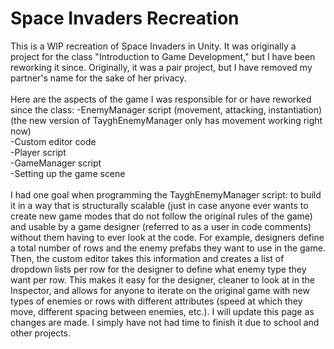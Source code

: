 # Space Invaders Recreation

This is a WIP recreation of Space Invaders in Unity. It was originally a project for the class "Introduction to Game Development,"
but I have been reworking it since. Originally, it was a pair project, but I have removed my partner's name for the sake of her privacy. <br/>
<br/>
Here are the aspects of the game I was responsible for or have reworked since the class:
-EnemyManager script (movement, attacking, instantiation) (the new version of TayghEnemyManager only has movement working right now) <br/>
-Custom editor code <br/>
-Player script <br/>
-GameManager script <br/>
-Setting up the game scene <br/>
<br/>
I had one goal when programming the TayghEnemyManager script: to build it in a way that is structurally scalable (just in case anyone ever
wants to create new game modes that do not follow the original rules of the game) and usable by a game designer (referred to as a user 
in code comments) without them having to ever look at the code. For example, designers define a total number of rows and the enemy prefabs
they want to use in the game. Then, the custom editor takes this information and creates a list of dropdown lists per row for the designer
to define what enemy type they want per row. This makes it easy for the designer, cleaner to look at in the Inspector, and allows for 
anyone to iterate on the original game with new types of enemies or rows with different attributes (speed at which they move, different
spacing between enemies, etc.). I will update this page as changes are made. I simply have not had time to finish it due to school and
other projects.
